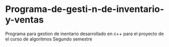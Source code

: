 # Programa-de-gesti-n-de-inventario-y-ventas
Programa para gestion de inentario desarrollado en c++ para el proyecto de el curso de algoritmos Segundo semestre
